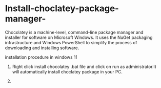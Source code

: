 # Install-choclatey-package-manager-

Chocolatey is a machine-level, command-line package manager and installer for software on Microsoft Windows. It uses the NuGet packaging infrastructure and Windows PowerShell to simplify the process of downloading and installing software.

installation procedure in windows 11

1. Right click install chocolatey .bat file  and click  on run as administrator.It will automatically install choclatey package in your PC.

2. 
